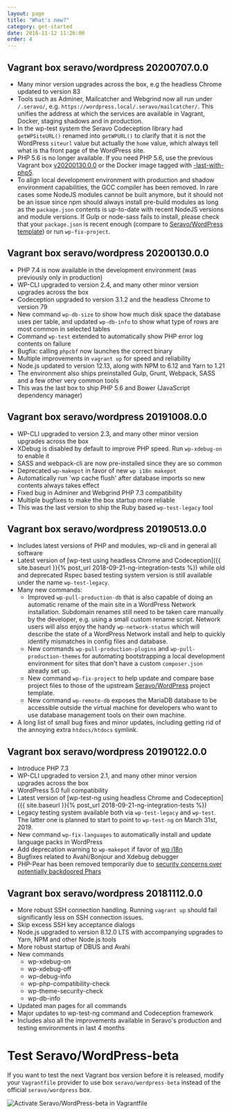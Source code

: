 ```yaml
---
layout: page
title: "What's new?"
category: get-started
date: 2018-11-12 11:26:00
order: 4
---
```

## Vagrant box seravo/wordpress 20200707.0.0

* Many minor version upgrades across the box, e.g the headless Chrome updated to version 83
* Tools such as Adminer, Mailcatcher and Webgrind now all run under `/.seravo/`, e.g. `https://wordpress.local/.seravo/mailcatcher/`. This unifies the address at which the services are available in Vagrant, Docker, staging shadows and in production.
* In the wp-test system the Seravo Codeception library had `getWPSiteURL()` renamed into `getWPURL()` to clarify that it is not the WordPress `siteurl` value but actually the `home` value, which always tell what is tha front page of the WordPress site.
* PHP 5.6 is no longer available. If you need PHP 5.6, use the previous Vagrant box [v20200130.0.0](https://app.vagrantup.com/seravo/boxes/wordpress/versions/20200130.0.0)  or the Docker image tagged with [-last-with-php5](https://hub.docker.com/r/seravo/wordpress/tags).
* To align local development environment with production and shadow environment capabilities, the GCC compiler has been removed. In rare cases some NodeJS modules cannot be built anymore, but it should not be an issue since npm should always install pre-build modules as long as the `package.json` contents is up-to-date with recent NodeJS versions and module versions. If Gulp or node-sass fails to install, please check that your `package.json` is recent enough (compare to [Seravo/WordPress template](https://github.com/Seravo/wordpress/blob/master/package.json)) or run `wp-fix-project`.

## Vagrant box seravo/wordpress 20200130.0.0

* PHP 7.4 is now available in the development environment (was previously only in production)
* WP-CLI upgraded to version 2.4, and many other minor version upgrades across the box
* Codeception upgraded to version 3.1.2 and the headless Chrome to version 79
* New command `wp-db-size` to show how much disk space the database uses per table, and updated `wp-db-info` to show what type of rows are most common in selected tables
* Command `wp-test` extended to automatically show PHP error log contents on failure
* Bugfix: calling `phpcbf` now launches the correct binary
* Multiple improvements in `vagrant up` for speed and reliability
* Node.js updated to version 12.13, along with NPM to 6.12 and Yarn to 1.21
* The environment also ships preinstalled Gulp, Grunt, Webpack, SASS and a few other very common tools
* This was the last box to ship PHP 5.6 and Bower (JavaScript dependency manager)

## Vagrant box seravo/wordpress 20191008.0.0

* WP-CLI upgraded to version 2.3, and many other minor version upgrades across the box
* XDebug is disabled by default to improve PHP speed. Run `wp-xdebug-on` to enable it
* SASS and webpack-cli are now pre-installed since they are so common
* Deprecated `wp-makepot` in favor of new `wp i18n makepot`
* Automatically run 'wp cache flush' after database imports so new contents always takes effect
* Fixed bug in Adminer and Webgrind PHP 7.3 compatibility
* Multiple bugfixes to make the box startup more reliable
* This was the last version to ship the Ruby based `wp-test-legacy` tool

## Vagrant box seravo/wordpress 20190513.0.0

* Includes latest versions of PHP and modules, wp-cli and in general all software
* Latest version of [wp-test using headless Chrome and Codeception]({{ site.baseurl }}{% post_url 2018-09-21-ng-integration-tests %}) while old and deprecated Rspec based testing system version is still available under the name `wp-test-legacy`.
* Many new commands:
  * Improved `wp-pull-production-db` that is also capable of doing an automatic rename of the main site in a WordPress Network installation. Subdomain renames still need to be taken care manually by the developer, e.g. using a small custom rename script. Network users will also enjoy the handy `wp-network-status` which will describe the state of a WordPress Network install and help to quickly identify mismatches in config files and database.
  * New commands `wp-pull-production-plugins` and `wp-pull-production-themes` for automating bootstrapping a local development environment for sites that don't have a custom `composer.json` already set up.
  * New command `wp-fix-project` to help update and compare base project files to those of the upstream [Seravo/WordPress](https://github.com/Seravo/wordpress) project template.
  * New command `wp-remote-db` exposes the MariaDB database to be accessible outside the virtual machine for developers who want to use database management tools on their own machine.
* A long list of small bug fixes and minor updates, including getting rid of the annoying extra `htdocs/htdocs` symlink.

## Vagrant box seravo/wordpress 20190122.0.0

* Introduce PHP 7.3
* WP-CLI upgraded to version 2.1, and many other minor version upgrades across the box
* WordPress 5.0 full compatibility
* Latest version of [wp-test-ng using headless Chrome and Codeception]({{ site.baseurl }}{% post_url 2018-09-21-ng-integration-tests %})
* Legacy testing system available both via `wp-test-legacy` and `wp-test`. The latter one is planned to start to point to `wp-test-ng` on March 31st, 2019.
* New command `wp-fix-languages` to automatically install and update language packs in WordPress
* Add deprecation warning to `wp-makepot` if favor of [wp i18n](https://developer.wordpress.org/cli/commands/i18n/)
* Bugfixes related to Avahi/Bonjour and Xdebug debugger
* PHP-Pear has been removed temporarily due to [security concerns over potentially backdoored Phars](https://twitter.com/pear/status/1086634389465956352)

## Vagrant box seravo/wordpress 20181112.0.0

* More robust SSH connection handling. Running `vagrant up` should fail significantly less on SSH connection issues.
* Skip excess SSH key acceptance dialogs
* Node.js upgraded to version 8.12.0 LTS with accompanying upgrades to Yarn, NPM and other Node.js tools
* More robust startup of DBUS and Avahi
* New commands
    * wp-xdebug-on
    * wp-xdebug-off
    * wp-debug-info
    * wp-php-compatibility-check
    * wp-theme-security-check
    * wp-db-info
* Updated man pages for all commands
* Major updates to wp-test-ng command and Codeception framework
* Includes also all the improvements available in Seravo's production and testing environments in last 4 months

# Test Seravo/WordPress-beta

If you want to test the next Vagrant box version before it is released, modify your `Vagrantfile` provider to use box `seravo/wordpress-beta` instead of the official `seravo/wordpress` box.

![Activate Seravo/WordPress-beta in Vagrantfile]({{site.baseurl}}/images/seravo-wordpress-beta.png)
